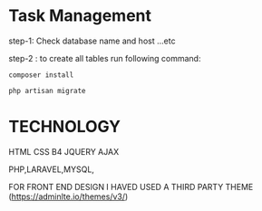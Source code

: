 
# Task Management

step-1:
    Check database name and host ...etc

step-2 :
    to create all tables run following command: 
 
    composer install
    
    php artisan migrate

# TECHNOLOGY
HTML CSS B4 JQUERY AJAX

PHP,LARAVEL,MYSQL,


FOR FRONT END DESIGN I HAVED USED A THIRD PARTY THEME (https://adminlte.io/themes/v3/)



